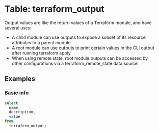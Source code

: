 # Table: terraform_output

Output values are like the return values of a Terraform module, and have several uses:

- A child module can use outputs to expose a subset of its resource attributes to a parent module.
- A root module can use outputs to print certain values in the CLI output after running terraform apply.
- When using remote state, root module outputs can be accessed by other configurations via a terraform_remote_state data source.

## Examples

### Basic info

```sql
select
  name,
  description,
  value
from
  terraform_output;
```
